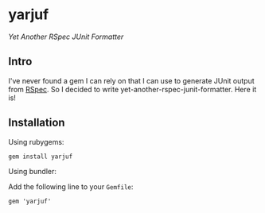 # yarjuf

_Yet Another RSpec JUnit Formatter_

## Intro

I've never found a gem I can rely on that I can use to generate JUnit
output from [RSpec](https://www.relishapp.com/rspec/rspec-core/docs). So
I decided to write yet-another-rspec-junit-formatter. Here it is!

## Installation

Using rubygems:

`gem install yarjuf`

Using bundler:

Add the following line to your `Gemfile`:

`gem 'yarjuf'`
 
